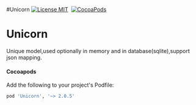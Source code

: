 #Unicorn
[![License MIT](https://img.shields.io/badge/license-MIT-green.svg?style=flat)](https://raw.githubusercontent.com/emsihyo/Unicorn/master/LICENSE)&nbsp;
[![CocoaPods](http://img.shields.io/cocoapods/v/Unicorn.svg?style=flat)](http://cocoapods.org/?q=Unicorn)&nbsp;
# Unicorn

Unique model,used optionally in memory and in database(sqlite),support json mapping.

#### Cocoapods

Add the following to your project's Podfile:
```ruby
pod 'Unicorn', '~> 2.0.5'
```
